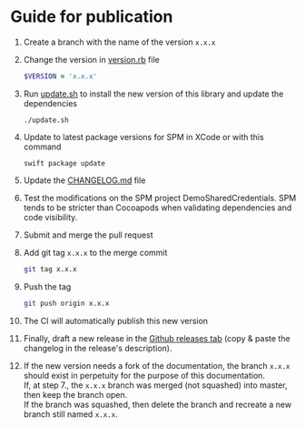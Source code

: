 # Guide for publication

1. Create a branch with the name of the version `x.x.x`

2. Change the version in [version.rb](version.rb) file
    ```ruby
    $VERSION = 'x.x.x'
    ```
3. Run [update.sh](update.sh) to install the new version of this library and update the dependencies
    ```shell
    ./update.sh
    ```

4. Update to latest package versions for SPM in XCode or with this command
    ```shell
    swift package update
    ```

5. Update the [CHANGELOG.md](CHANGELOG.md) file
6. Test the modifications on the SPM project DemoSharedCredentials. SPM tends to be stricter than Cocoapods when validating dependencies and code visibility.

7. Submit and merge the pull request

8. Add git tag `x.x.x` to the merge commit
    ```sh
    git tag x.x.x
    ```

9. Push the tag
    ```sh
    git push origin x.x.x
    ```

10. The CI will automatically publish this new version

11. Finally, draft a new release in the [Github releases tab](https://github.com/ReachFive/reachfive-ios/releases) (copy & paste the changelog in the release's description).

12. If the new version needs a fork of the documentation, the branch `x.x.x` should exist in perpetuity for the purpose of this documentation.<br>
    If, at step 7., the `x.x.x` branch was merged (not squashed) into master, then keep the branch open.<br>
    If the branch was squashed, then delete the branch and recreate a new branch still named `x.x.x`.

